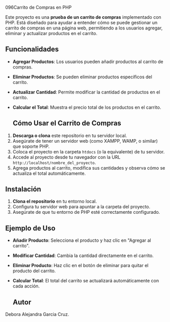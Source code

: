 096Carrito de Compras en PHP

Este proyecto es una **prueba de un carrito de compras** implementado con PHP. Está diseñado para ayudar a entender cómo se puede gestionar un carrito de compras en una página web, permitiendo a los usuarios agregar, eliminar y actualizar productos en el carrito.

## Funcionalidades

- **Agregar Productos**: Los usuarios pueden añadir productos al carrito de compras.
- **Eliminar Productos**: Se pueden eliminar productos específicos del carrito.
- **Actualizar Cantidad**: Permite modificar la cantidad de productos en el carrito.
- **Calcular el Total**: Muestra el precio total de los productos en el carrito.

  ## Cómo Usar el Carrito de Compras

1. **Descarga o clona** este repositorio en tu servidor local.
2. Asegúrate de tener un servidor web (como XAMPP, WAMP, o similar) que soporte PHP.
3. Coloca el proyecto en la carpeta `htdocs` (o la equivalente) de tu servidor.
4. Accede al proyecto desde tu navegador con la URL `http://localhost/nombre_del_proyecto`.
5. Agrega productos al carrito, modifica sus cantidades y observa cómo se actualiza el total automáticamente.

## Instalación

1. **Clona el repositorio** en tu entorno local.
2. Configura tu servidor web para apuntar a la carpeta del proyecto.
3. Asegúrate de que tu entorno de PHP esté correctamente configurado.

## Ejemplo de Uso

- **Añadir Producto**: Selecciona el producto y haz clic en "Agregar al carrito".
- **Modificar Cantidad**: Cambia la cantidad directamente en el carrito.
- **Eliminar Producto**: Haz clic en el botón de eliminar para quitar el producto del carrito.
- **Calcular Total**: El total del carrito se actualizará automáticamente con cada acción.


  ## Autor
Debora Alejandra Garcia Cruz. 
